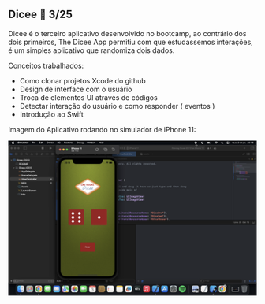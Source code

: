 ## Dicee 🎲 3/25

Dicee é o terceiro aplicativo desenvolvido no bootcamp, ao contrário dos dois primeiros, The Dicee App permitiu com que estudassemos 
interações, é um simples aplicativo que randomiza dois dados.

Conceitos trabalhados: 
  - Como clonar projetos Xcode do github
  - Design de interface com o usuário
  - Troca de elementos UI através de códigos
  - Detectar interação do usuário e como responder ( eventos )
  - Introdução ao Swift

Imagem do Aplicativo rodando no simulador de iPhone 11:



<img src="The Dicee App.png" alt="I Am Poor iPhone 15" width="650px" >

